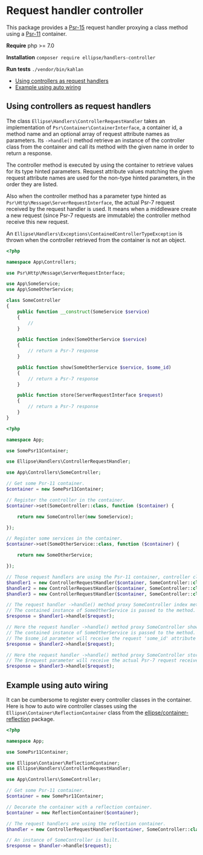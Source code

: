 # Request handler controller

This package provides a [Psr-15](https://www.php-fig.org/psr/psr-15/) request handler proxying a class method using a [Psr-11](https://www.php-fig.org/psr/psr-11/) container.

**Require** php >= 7.0

**Installation** `composer require ellipse/handlers-controller`

**Run tests** `./vendor/bin/kahlan`

- [Using controllers as request handlers](#using-controllers-as-request-handlers)
- [Example using auto wiring](#example-using-auto-wiring)

## Using controllers as request handlers

The class `Ellipse\Handlers\ControllerRequestHandler` takes an implementation of `Psr\Container\ContainerInterface`, a container id, a method name and an optional array of request attribute names as parameters. Its `->handle()` method retrieve an instance of the controller class from the container and call its method with the given name in order to return a response.

The controller method is executed by using the container to retrieve values for its type hinted parameters. Request attribute values matching the given request attribute names are used for the non-type hinted parameters, in the order they are listed.

Also when the controller method has a parameter type hinted as `Psr\Http\Message\ServerRequestInterface`, the actual Psr-7 request received by the request handler is used. It means when a middleware create a new request (since Psr-7 requests are immutable) the controller method receive this new request.

An `Ellipse\Handlers\Exceptions\ContainedControllerTypeException` is thrown when the controller retrieved from the container is not an object.

```php
<?php

namespace App\Controllers;

use Psr\Http\Message\ServerRequestInterface;

use App\SomeService;
use App\SomeOtherService;

class SomeController
{
    public function __construct(SomeService $service)
    {
        //
    }

    public function index(SomeOtherService $service)
    {
        // return a Psr-7 response
    }

    public function show(SomeOtherService $service, $some_id)
    {
        // return a Psr-7 response
    }

    public function store(ServerRequestInterface $request)
    {
        // return a Psr-7 response
    }
}
```

```php
<?php

namespace App;

use SomePsr11Container;

use Ellipse\Handlers\ControllerRequestHandler;

use App\Controllers\SomeController;

// Get some Psr-11 container.
$container = new SomePsr11Container;

// Register the controller in the container.
$container->set(SomeController::class, function ($container) {

    return new SomeController(new SomeService);

});

// Register some services in the container.
$container->set(SomeOtherService::class, function ($container) {

    return new SomeOtherService;

});

// Those request handlers are using the Psr-11 container, controller class names, methods and attributes.
$handler1 = new ControllerRequestHandler($container, SomeController::class, 'index');
$handler2 = new ControllerRequestHandler($container, SomeController::class, 'show', ['some_id']);
$handler3 = new ControllerRequestHandler($container, SomeController::class, 'store');

// The request handler ->handle() method proxy SomeController index method.
// The contained instance of SomeOtherService is passed to the method.
$response = $handler1->handle($request);

// Here the request handler ->handle() method proxy SomeController show method.
// The contained instance of SomeOtherService is passed to the method.
// The $some_id parameter will receive the request 'some_id' attribute value.
$response = $handler2->handle($request);

// Here the request handler ->handle() method proxy SomeController store method.
// The $request parameter will receive the actual Psr-7 request received by the request handler.
$response = $handler3->handle($request);
```

## Example using auto wiring

It can be cumbersome to register every controller classes in the container. Here is how to auto wire controller classes using the `Ellipse\Container\ReflectionContainer` class from the [ellipse/container-reflection](https://github.com/ellipsephp/container-reflection) package.

```php
<?php

namespace App;

use SomePsr11Container;

use Ellipse\Container\ReflectionContainer;
use Ellipse\Handlers\ControllerRequestHandler;

use App\Controllers\SomeController;

// Get some Psr-11 container.
$container = new SomePsr11Container;

// Decorate the container with a reflection container.
$container = new ReflectionContainer($container);

// The request handlers are using the reflection container.
$handler = new ControllerRequestHandler($container, SomeController::class, 'index');

// An instance of SomeController is built.
$response = $handler->handle($request);
```
